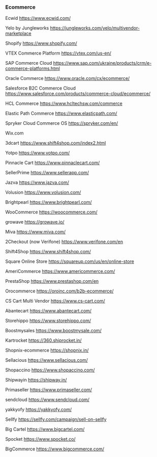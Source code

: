 ### Ecommerce

Ecwid
https://www.ecwid.com/

Yelo by Jungleworks
https://jungleworks.com/yelo/multivendor-marketplace

Shopify
https://www.shopify.com/


VTEX Commerce Platform
https://vtex.com/us-en/

SAP Commerce Cloud
https://www.sap.com/ukraine/products/crm/e-commerce-platforms.html

Oracle Commerce
https://www.oracle.com/cx/ecommerce/

Salesforce B2C Commerce Cloud
https://www.salesforce.com/products/commerce-cloud/ecommerce/

HCL Commerce
https://www.hcltechsw.com/commerce

Elastic Path Commerce
https://www.elasticpath.com/

Spryker Cloud Commerce OS
https://spryker.com/en/


Wix.com


3dcart
https://www.shift4shop.com/index2.html

Yotpo
https://www.yotpo.com/

Pinnacle Cart
https://www.pinnaclecart.com/

SellerPrime
https://www.sellerapp.com/

Jazva
https://www.jazva.com/

Volusion
https://www.volusion.com/


Brightpearl
https://www.brightpearl.com/

WooCommerce
https://woocommerce.com/

growave
https://growave.io/



Miva 
https://www.miva.com/

2Checkout (now Verifone)
https://www.verifone.com/en



Shift4Shop
https://www.shift4shop.com/


Square Online Store
https://squareup.com/us/en/online-store


AmeriCommerce
https://www.americommerce.com/



PrestaShop
https://www.prestashop.com/en


Orocommerce
https://oroinc.com/b2b-ecommerce/


CS Cart Multi Vendor
https://www.cs-cart.com/



Abantecart
https://www.abantecart.com/


Storehippo
https://www.storehippo.com/

Boostmysales
https://www.boostmysale.com/



Kartrocket
https://360.shiprocket.in/


Shopnix-ecommerce
https://shopnix.in/


Sellacious
https://www.sellacious.com/


Shopaccino
https://www.shopaccino.com/

Shipwayin
https://shipway.in/

Primaseller
https://www.primaseller.com/

sendcloud
https://www.sendcloud.com/

yakkyofy
https://yakkyofy.com/


Sellfy
https://sellfy.com/campaign/sell-on-sellfy

Big Cartel
https://www.bigcartel.com/

Spocket
https://www.spocket.co/



BigCommerce
https://www.bigcommerce.com/

